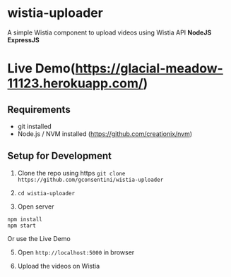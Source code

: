 # wistia-uploader
A simple Wistia component to upload videos using Wistia API **NodeJS** **ExpressJS** 

# Live Demo(https://glacial-meadow-11123.herokuapp.com/)

## Requirements

- git installed
- Node.js / NVM installed (https://github.com/creationix/nvm)

## Setup for Development
1. Clone the repo using https `git clone https://github.com/gconsentini/wistia-uploader`

2. `cd wistia-uploader`

4. Open server
```
npm install
npm start
```

Or use the Live Demo

5. Open `http://localhost:5000` in browser

6. Upload the videos on Wistia